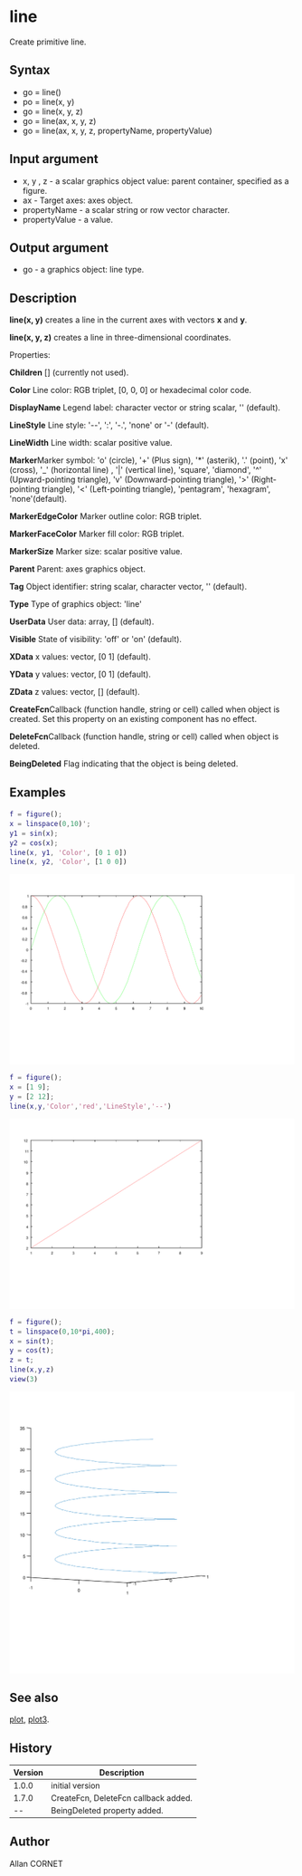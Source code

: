 # line

Create primitive line.

## Syntax

- go = line()
- po = line(x, y)
- go = line(x, y, z)
- go = line(ax, x, y, z)
- go = line(ax, x, y, z, propertyName, propertyValue)

## Input argument

- x, y , z - a scalar graphics object value: parent container, specified as a figure.
- ax - Target axes: axes object.
- propertyName - a scalar string or row vector character.
- propertyValue - a value.

## Output argument

- go - a graphics object: line type.

## Description

  <p><b>line(x, y)</b> creates a line in the current axes with vectors <b>x</b> and <b>y</b>.</p>
  <p><b>line(x, y, z)</b> creates a line in three-dimensional coordinates.</p>
  <p>Properties:</p>
  <p/>
  <p><b>Children</b> [] (currently not used).</p>
  <p><b>Color</b> Line color: RGB triplet, [0, 0, 0] or hexadecimal color code.</p>
  <p><b>DisplayName</b> Legend label: character vector or string scalar, '' (default).</p>
  <p><b>LineStyle</b> Line style: '--', ':', '-.', 'none' or '-' (default).</p>
  <p><b>LineWidth</b> Line width: scalar positive value.</p>
  <p><b>Marker</b>Marker symbol: 'o' (circle), '+' (Plus sign), '*' (asterik), '.' (point), 'x' (cross), '_' (horizontal line) , '|' (vertical line), 'square', 'diamond', '^' (Upward-pointing triangle), 'v' (Downward-pointing triangle), '&gt;' (Right-pointing triangle), '&lt;' (Left-pointing triangle), 'pentagram', 'hexagram', 'none'(default). </p>
  <p><b>MarkerEdgeColor</b> Marker outline color: RGB triplet.</p>
  <p><b>MarkerFaceColor</b> Marker fill color: RGB triplet.</p>
  <p><b>MarkerSize</b> Marker size: scalar positive value.</p>
  <p><b>Parent</b> Parent: axes graphics object.</p>
  <p><b>Tag</b> Object identifier: string scalar, character vector, '' (default).</p>
  <p><b>Type</b> Type of graphics object: 'line'</p>
  <p><b>UserData</b> User data: array, [] (default).</p>
  <p><b>Visible</b> State of visibility: 'off' or 'on' (default).</p>
  <p><b>XData</b> x values: vector, [0 1] (default).</p>
  <p><b>YData</b> y values: vector, [0 1] (default).</p>
  <p><b>ZData</b> z values: vector, [] (default).</p>
  <p><b>CreateFcn</b>Callback (function handle, string or cell) called when object is created.
Set this property on an existing component has no effect.</p>
  <p><b>DeleteFcn</b>Callback (function handle, string or cell) called when object is deleted.</p>
  <p/>
  <p><b>BeingDeleted</b> Flag indicating that the object is being deleted.</p>

## Examples

```matlab
f = figure();
x = linspace(0,10)';
y1 = sin(x);
y2 = cos(x);
line(x, y1, 'Color', [0 1 0])
line(x, y2, 'Color', [1 0 0])
```

<img src="line_xy_BE15DD82.svg" align="middle"/>

```matlab
f = figure();
x = [1 9];
y = [2 12];
line(x,y,'Color','red','LineStyle','--')
```

<img src="line_linestyle_939A0995.svg" align="middle"/>

```matlab
f = figure();
t = linspace(0,10*pi,400);
x = sin(t);
y = cos(t);
z = t;
line(x,y,z)
view(3)
```

<img src="line_xyz_5C2DD736.svg" align="middle"/>

## See also

[plot](plot.md), [plot3](plot3.md).

## History

| Version | Description                          |
| ------- | ------------------------------------ |
| 1.0.0   | initial version                      |
| 1.7.0   | CreateFcn, DeleteFcn callback added. |
| --      | BeingDeleted property added.         |

## Author

Allan CORNET
